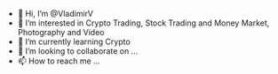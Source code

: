 - 👋 Hi, I’m @VladimirV
- 👀 I’m interested in Crypto Trading, Stock Trading and Money Market, Photography and Video
- 🌱 I’m currently learning Crypto
- 💞️ I’m looking to collaborate on ...
- 📫 How to reach me ...

<!---
vladimirfive/vladimirfive is a ✨ special ✨ repository because its `README.md` (this file) appears on your GitHub profile.
You can click the Preview link to take a look at your changes.
--->
